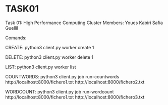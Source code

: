 # TASK01
Task 01: High Performance Computing Cluster
Members: 
Youes Kabiri
Safia Guellil

Comands:

CREATE:
python3 client.py worker create 1

DELETE:
python3 client.py worker delete 1

LIST:
python3 client.py worker list

COUNTWORDS:
python3 client.py job run-countwords http://localhost:8000/fichero1.txt http://localhost:8000/fichero2.txt

WORDCOUNT:
python3 client.py job run-wordcount http://localhost:8000/fichero1.txt http://localhost:8000/fichero3.txt
